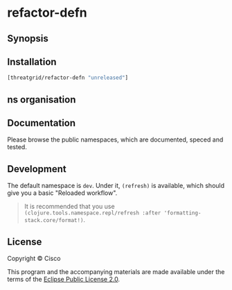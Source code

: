 # refactor-defn

<!-- (In short: What does the project do?) -->


## Synopsis

<!-- (Show off its main functions so the reader can get a basic idea) -->

## Installation

```clojure
[threatgrid/refactor-defn "unreleased"]
```

## ns organisation

<!-- (how is the project organised? Which are its public parts?) -->

## Documentation

Please browse the public namespaces, which are documented, speced and tested.

## Development

The default namespace is `dev`. Under it, `(refresh)` is available, which should give you a basic "Reloaded workflow".

> It is recommended that you use `(clojure.tools.namespace.repl/refresh :after 'formatting-stack.core/format!)`.


## License

Copyright © Cisco

This program and the accompanying materials are made available under the terms of the [Eclipse Public License 2.0](https://www.eclipse.org/legal/epl-2.0).
